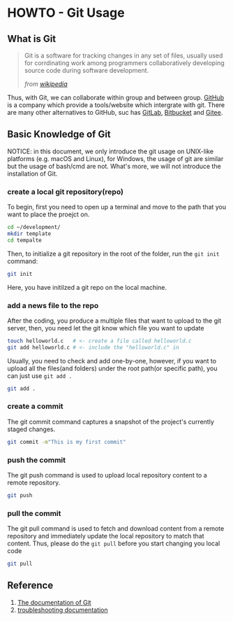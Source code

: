 # HOWTO - Git Usage

## What is Git

> Git is a software for tracking changes in any set of files, usually used for corrdinating work among programmers collaboratively developing source code during software development.
> 
> *from [wikipedia](https://en.wikipedia.org/wiki/Git)*

Thus, with Git, we can collaborate within group and between group. [GitHub](https://github.com) is a company which provide a tools/website which intergrate with git. There are many other alternatives to GitHub, suc has [GitLab](https://gitlab.com/), [Bitbucket](https://bitbucket.org/) and [Gitee](https://gitee.com).

## Basic Knowledge of Git

NOTICE: in this document, we only introduce the git usage on UNIX-like platforms (e.g. macOS and Linux), for Windows, the usage of git are similar but the usage of bash/cmd are not. What's more, we will not introduce the installation of Git.

### create a local git repository(repo)
To begin, first you need to open up a terminal and move to the path that you want to place the proejct on.
```bash
cd ~/development/
mkdir template
cd tempalte
```
Then, to initialize a git repository in the root of the folder, run the `git init` command:
```bash
git init
```
Here, you have initilzed a git repo on the local machine.

### add a news file to the repo

After the coding, you produce a multiple files that want to upload to the git server, then, you need let the git know which file you want to update
```bash
touch helloworld.c   # <- create a file called helloworld.c
git add helloworld.c # <- include the "helloworld.c" in 
```

Usually, you need to check and add one-by-one, however, if you want to upload all the files(and folders) under the root path(or specific path), you can just use `git add .`
```bash
git add .
```

### create a commit
The git commit command captures a snapshot of the project's currently staged changes.
```bash
git commit -m"This is my first commit"
```

### push the commit
The git push command is used to upload local repository content to a remote repository.
```bash
git push
```

### pull the commit 
The git pull command is used to fetch and download content from a remote repository and immediately update the local repository to match that content. Thus, please do the `git pull` before you start changing you local code
```bash
git pull
```

## Reference

1. [The documentation of Git](https://git-scm.com/doc)
2. [troubleshooting documentation](https://ohshitgit.com/)
